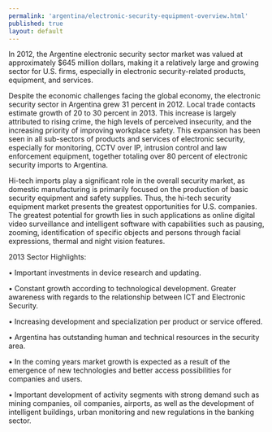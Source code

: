 ```yaml
---
permalink: 'argentina/electronic-security-equipment-overview.html'
published: true
layout: default
---
```

In 2012, the Argentine electronic security sector market was valued at approximately $645 million dollars, making it a relatively large and growing sector for U.S. firms, especially in electronic security-related products, equipment, and services.

Despite the economic challenges facing the global economy, the electronic security sector in Argentina grew 31 percent in 2012. Local trade contacts estimate growth of 20 to 30 percent in 2013. This increase is largely attributed to rising crime, the high levels of perceived insecurity, and the increasing priority of improving workplace safety. This expansion has been seen in all sub-sectors of products and services of electronic security, especially for monitoring, CCTV over IP, intrusion control and law enforcement equipment, together totaling over 80 percent of electronic security imports to Argentina.

Hi-tech imports play a significant role in the overall security market, as domestic manufacturing is primarily focused on the production of basic security equipment and safety supplies. Thus, the hi-tech security equipment market presents the greatest opportunities for U.S. companies. The greatest potential for growth lies in such applications as online digital video surveillance and intelligent software with capabilities such as pausing, zooming, identification of specific objects and persons through facial expressions, thermal and night vision features.

2013 Sector Highlights:

•	Important investments in device research and updating.

•	Constant growth according to technological development. Greater awareness with regards to the relationship between ICT and Electronic Security.

•	Increasing development and specialization per product or service offered.

•	Argentina has outstanding human and technical resources in the security area.

•	In the coming years market growth is expected as a result of the emergence of new technologies and better access possibilities for companies and users.

•	Important development of activity segments with strong demand such as mining companies, oil companies, airports, as well as the development of intelligent buildings, urban monitoring and new regulations in the banking sector.

